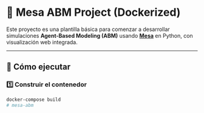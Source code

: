 # 🧠 Mesa ABM Project (Dockerized)

Este proyecto es una plantilla básica para comenzar a desarrollar simulaciones **Agent-Based Modeling (ABM)** usando **[Mesa](https://mesa.readthedocs.io)** en Python, con visualización web integrada.

---

## 🚀 Cómo ejecutar

### 1️⃣ Construir el contenedor
```bash
docker-compose build
# mesa-abm

